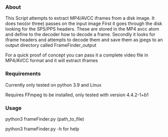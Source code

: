<h3>About</h3>
This Script attempts to extract MP4/AVCC iframes from a disk image. It does two(or three) passes on the input image
First it goes through the disk looking for the SPS/PPS headers. These are stored in the MP4 avcc atom and define
to the decoder how to decode a frame. 
Secondly it looks for iframe headers and attempts to decode them
and save them as jpegs to an output directory called FrameFinder_output

For a quick proof of concept you can pass it a complete video file in MP4/AVCC format and it will extract iframes


<h3>Requirements</h3>
Currently only tested on python 3.9 and Linux

Requires FFmpeg to be installed, only tested with version 4.4.2-1+b1


<h3>Usage</h3>
python3 frameFinder.py (path_to_file)

python3 frameFinder.py -h  for help
